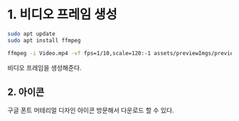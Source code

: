 # 1. 비디오 프레임 생성

```bash
sudo apt update
sudo apt install ffmpeg

ffmpeg -i Video.mp4 -vf fps=1/10,scale=120:-1 assets/previewImgs/preview%d.jpg
```

비디오 프레임을 생성해준다.

## 2. 아이콘

구글 폰트 머테리얼 디자인 아이콘 방문해서 다운로드 할 수 있다.
